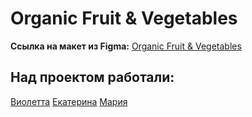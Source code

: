 # Organic Fruit & Vegetables

**Ссылка на макет из Figma:**
[Organic Fruit & Vegetables](https://www.figma.com/file/YasVj3iKyhlHfL5pob9Pbo/organic-food-%2B-(Copy)?t=ziVN0v2mBLHddWVp-0)

**Над проектом работали:**
--
[Виолетта](https://github.com/traviare)
[Екатерина](https://github.com/olfeeka)
[Мария](https://github.com/strelnkv)
